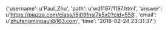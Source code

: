 {'username': u'Paul_Zhu', 'path': u'wd1197/1197.html', 'answer': u'https://piazza.com/class/i5j09fnsl7k5x0?cid=558', 'email': u'zhufengminpaul@163.com', 'time': '2016-02-24:23:31:37'}